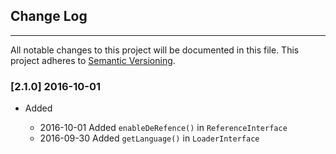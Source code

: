 ## Change Log
---
All notable changes to this project will be documented in this file. This
project adheres to [Semantic Versioning](http://semver.org/).

### [2.1.0] 2016-10-01

- Added

  - 2016-10-01 Added `enableDeRefence()` in `ReferenceInterface`
  - 2016-09-30 Added `getLanguage()` in `LoaderInterface`
